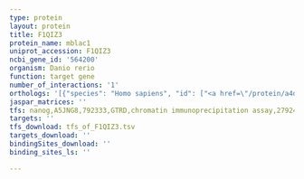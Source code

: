 ```yaml
---
type: protein
layout: protein
title: F1QIZ3
protein_name: mblac1
uniprot_accession: F1QIZ3
ncbi_gene_id: '564200'
organism: Danio rerio
function: target gene
number_of_interactions: '1'
orthologs: '[{"species": "Homo sapiens", "id": ["<a href=\"/protein/a4d2b0\">A4D2B0</a>"]}, {"species": "Mus musculus", "id": ["<a href=\"/protein/q8bwy4\">Q8BWY4</a>"]}, {"species": "Rattus norvegicus", "id": ["<a href=\"/protein/q6ayd1\">Q6AYD1</a>"]}, {"species": "Drosophila melanogaster", "id": ["<a href=\"/protein/q9vmi8\">Q9VMI8</a>"]}, {"species": "Caenorhabditis elegans", "id": ["Q8WT45"]}]'
jaspar_matrices: ''
tfs: nanog,A5JNG8,792333,GTRD,chromatin immunoprecipitation assay,27924024%5Buid%5D,No
targets: ''
tfs_download: tfs_of_F1QIZ3.tsv
targets_download: ''
bindingSites_download: ''
binding_sites_ls: ''

---
```

